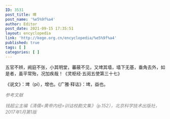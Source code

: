 ```yaml
---
ID: 3531
post_title: 埤
post_name: '%e5%9f%a4'
author: Editor
post_date: 2021-09-15 17:35:51
layout: encyclopedia
link: 'http://kege.org.cn/encyclopedia/%e5%9f%a4'
published: true
tags: [ ]
categories: [ ]
---
```

五官不辨，阙庭不张，小其明堂，蕃蔽不见，又埤其墙，墙下无基，垂角去外，如是者，虽平常殆，况加疾哉！《灵枢经·五阅五使第三十七》

《说文》：埤（pí），增也。《广雅·释诂》：埤，益也。

<span style="color: #808080;"><em>参考文献</em></span>

<span style="color: #808080;"><em>钱超尘主编《清儒&lt;黄帝内经&gt;训诂校勘文集》（p.152），北京科学技术出版社，2017年1月第1版</em></span>